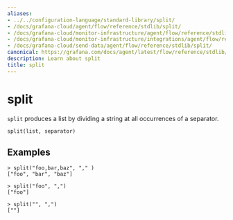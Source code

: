 ```yaml
---
aliases:
- ../../configuration-language/standard-library/split/
- /docs/grafana-cloud/agent/flow/reference/stdlib/split/
- /docs/grafana-cloud/monitor-infrastructure/agent/flow/reference/stdlib/split/
- /docs/grafana-cloud/monitor-infrastructure/integrations/agent/flow/reference/stdlib/split/
- /docs/grafana-cloud/send-data/agent/flow/reference/stdlib/split/
canonical: https://grafana.com/docs/agent/latest/flow/reference/stdlib/split/
description: Learn about split
title: split
---
```


# split

`split` produces a list by dividing a string at all occurrences of a separator.

```river
split(list, separator)
```

## Examples

```river
> split("foo,bar,baz", "," )
["foo", "bar", "baz"]

> split("foo", ",")
["foo"]

> split("", ",")
[""]
```
